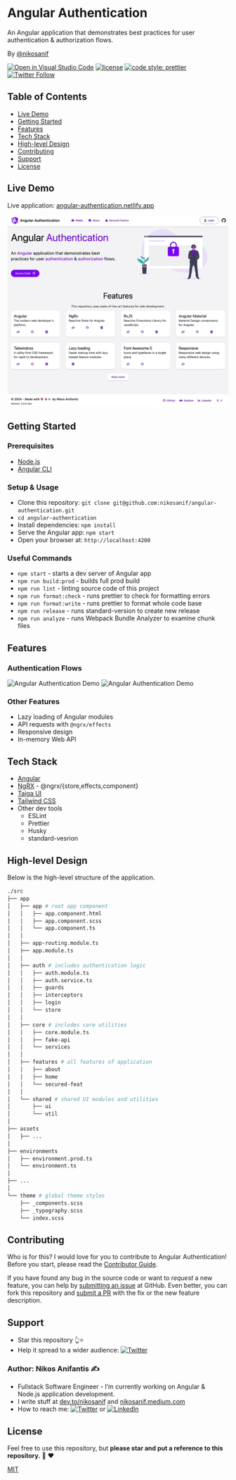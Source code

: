 # Angular Authentication

An Angular application that demonstrates best practices for user authentication & authorization flows.

By [@nikosanif](https://twitter.com/nikosanif)

[![Open in Visual Studio Code](https://open.vscode.dev/badges/open-in-vscode.svg)](https://open.vscode.dev/nikosanif/angular-authentication)
[![license](https://img.shields.io/github/license/nikosanif/angular-authentication.svg)](https://github.com/nikosanif/angular-authentication/blob/main/LICENSE)
[![code style: prettier](https://img.shields.io/badge/code_style-prettier-ff69b4.svg)](https://github.com/prettier/prettier)
[![Twitter Follow](https://img.shields.io/twitter/follow/nikosanif.svg?style=social&label=Follow)](https://twitter.com/nikosanif)

## Table of Contents

- [Live Demo](#live-demo)
- [Getting Started](#getting-started)
- [Features](#features)
- [Tech Stack](#tech-stack)
- [High-level Design](#high-level-design)
- [Contributing](#contributing)
- [Support](#support)
- [License](#license)

## Live Demo

Live application: [angular-authentication.netlify.app](https://angular-authentication.netlify.app/)

![Angular Authentication Demo](https://raw.githubusercontent.com/nikosanif/angular-authentication/main/meta/app-demo.gif)

## Getting Started

### Prerequisites

- [Node.js](https://nodejs.org/en/)
- [Angular CLI](https://angular.io/cli)

### Setup & Usage

- Clone this repository: `git clone git@github.com:nikosanif/angular-authentication.git`
- `cd angular-authentication`
- Install dependencies: `npm install`
- Serve the Angular app: `npm start`
- Open your browser at: `http://localhost:4200`

### Useful Commands

- `npm start` - starts a dev server of Angular app
- `npm run build:prod` - builds full prod build
- `npm run lint` - linting source code of this project
- `npm run format:check` - runs prettier to check for formatting errors
- `npm run format:write` - runs prettier to format whole code base
- `npm run release` - runs standard-version to create new release
- `npm run analyze` - runs Webpack Bundle Analyzer to examine chunk files

## Features

### Authentication Flows

![Angular Authentication Demo](https://raw.githubusercontent.com/nikosanif/angular-authentication/main/meta/auth-init-flow.png)
![Angular Authentication Demo](https://raw.githubusercontent.com/nikosanif/angular-authentication/main/meta/auth-login-flow.png)

### Other Features

- Lazy loading of Angular modules
- API requests with `@ngrx/effects`
- Responsive design
- In-memory Web API

## Tech Stack

- [Angular](https://angular.io/)
- [NgRX](https://ngrx.io/) - @ngrx/{store,effects,component}
- [Taiga UI](https://taiga-ui.dev/)
- [Tailwind CSS](https://tailwindcss.com/)
- Other dev tools
  - ESLint
  - Prettier
  - Husky
  - standard-vesrion

## High-level Design

Below is the high-level structure of the application.

```sh
./src
├── app
│   ├── app # root app component
│   │   ├── app.component.html
│   │   ├── app.component.scss
│   │   └── app.component.ts
│   │
│   ├── app-routing.module.ts
│   ├── app.module.ts
│   │
│   ├── auth # includes authentication logic
│   │   ├── auth.module.ts
│   │   ├── auth.service.ts
│   │   ├── guards
│   │   ├── interceptors
│   │   ├── login
│   │   └── store
│   │
│   ├── core # includes core utilities
│   │   ├── core.module.ts
│   │   ├── fake-api
│   │   └── services
│   │
│   ├── features # all features of application
│   │   ├── about
│   │   ├── home
│   │   └── secured-feat
│   │
│   └── shared # shared UI modules and utilities
│       ├── ui
│       └── util
│
├── assets
│   ├── ...
│
├── environments
│   ├── environment.prod.ts
│   └── environment.ts
│
├── ...
│
└── theme # global theme styles
    ├── _components.scss
    ├── _typography.scss
    └── index.scss
```

## Contributing

Who is for this? I would love for you to contribute to Angular Authentication! Before you start, please read the [Contributor Guide](https://github.com/nikosanif/angular-authentication/blob/main/CONTRIBUTING.md).

If you have found any bug in the source code or want to _request_ a new feature, you can help by [submitting an issue](https://github.com/nikosanif/angular-authentication/issues/new/choose) at GitHub. Even better, you can fork this repository and [submit a PR](https://github.com/nikosanif/angular-authentication/compare) with the fix or the new feature description.

## Support

- Star this repository 👆⭐️
- Help it spread to a wider audience: [![Twitter](https://img.shields.io/twitter/url/https/twitter.com/nikosanif.svg?style=social&label=Tweet)](https://twitter.com/intent/tweet?text=An%20Angular%20application%20that%20demonstrates%20best%20practices%20for%20user%20authentication%20and%20authorization%20flows.%0A%0A%40nikosanif%20%0A%F0%9F%94%97%20https%3A%2F%2Fgithub.com%2Fnikosanif%2Fangular-authentication%0A%0A&hashtags=Angular,NgRx,TaigaUI,tailwindcss,ngAuth)

### Author: Nikos Anifantis ✍️

- Fullstack Software Engineer - I’m currently working on Angular & Node.js application development.
- I write stuff at [dev.to/nikosanif](https://dev.to/nikosanif) and [nikosanif.medium.com](https://nikosanif.medium.com/)
- How to reach me: [![Twitter](https://img.shields.io/twitter/url/https/twitter.com/nikosanif.svg?style=social&label=Follow%20nikosanif)](https://twitter.com/nikosanif) or [![LinkedIn](https://img.shields.io/badge/LinkedIn-blue?style=social&style=flat&logo=linkedin&labelColor=blue&label=Connect%20Nikos%20Anifantis)](https://www.linkedin.com/in/nikosanifantis/)

## License

Feel free to use this repository, but **please star and put a reference to this repository.** :pray: :heart:

[MIT](https://opensource.org/licenses/MIT)
